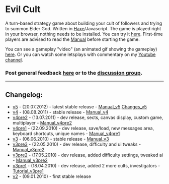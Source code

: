 # Evil Cult #

A turn-based strategy game about building your cult of followers and trying to summon Elder God. Written in [Haxe](http://haxe.org)/Javascript. The game is played right in your browser, nothing needs to be installed. You can try it [here](http://www.in-fi-del.net/static/cult/index.html). First-time players are advised to read the [Manual](Manual_v3.md) before starting the game.

You can see a gameplay "video" (an animated gif showing the gameplay) [here](http://www.in-fi-del.net/static/cult_animated.gif). Or you can watch some letsplays with commentary on my [Youtube channel](http://www.youtube.com/user/starinfidel).

### Post general feedback [here](http://www.in-fi-del.net/static/cult/feedback.html) or to the [discussion group](http://groups.google.com/group/evil-cult). ###


---


## Changelog: ##

  * [v5](http://www.in-fi-del.net/static/cult-05/index.html) - (20.07.2012) - latest stable release - [Manual\_v5](Manual_v5.md) [Changes\_v5](Changes_v5.md)
  * [v4](http://www.in-fi-del.net/static/cult-04/index.html) - (08.08.2011) - stable release - [Manual\_v4](Manual_v4.md)
  * [v4pre2](http://www.in-fi-del.net/static/cult-04pre2/index.html) - (13.07.2011) - dev release, sects, canvas display, custom game, multiplayer - [Manual\_v4pre2](Manual_v4pre2.md)
  * [v4pre1](http://www.in-fi-del.net/static/cult-04pre1/index.html) - (22.09.2010) - dev release, save/load, new messages area, keyboard shortcuts, unique names - [Manual\_v4pre1](Manual_v4pre1.md)
  * [v3](http://www.in-fi-del.net/static/cult-03/index.html) - (06.06.2010) - stable release - [Manual\_v3](Manual_v3.md)
  * [v3pre3](http://www.in-fi-del.net/static/cult-03pre3/index.html) - (22.05.2010) - dev release,  difficulty and ui tweaks - [Manual\_v3pre2](Manual_v3pre2.md)
  * [v3pre2](http://www.in-fi-del.net/static/cult-03pre2/index.html) - (17.05.2010) - dev release, added difficulty settings, tweaked ai - [Manual\_v3pre2](Manual_v3pre2.md)
  * [v3pre1](http://www.in-fi-del.net/static/cult-03pre1/index.html) - (18.04.2010) - dev release, added 2 more cults, investigators - [Tutorial\_v3pre1](Tutorial_v3pre1.md)
  * [v2](http://www.in-fi-del.net/static/cult-02/index.html) - (09.01.2010) - first stable release